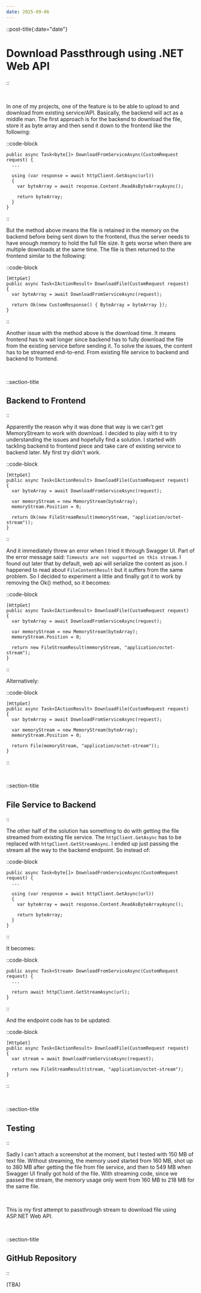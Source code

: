 ```yaml
---
date: 2025-09-06
---
```


::post-title{:date="date"}
# Download Passthrough using .NET Web API
::

<br />

In one of my projects, one of the feature is to be able to upload to and download from existing service/API. Basically, the backend will act as a middle man. The first approach is for the backend to download the file, store it as byte array and then send it down to the frontend like the following:

::code-block
```
public async Task<byte[]> DownloadFromServiceAsync(CustomRequest request) {
  ...

  using (var response = await httpClient.GetAsync(url)) 
  {
    var byteArray = await response.Content.ReadAsByteArrayAsync();

    return byteArray;
  }
}
```
::

But the method above means the file is retained in the memory on the backend before being sent down to the frontend, thus the server needs to have enough memory to hold the full file size. It gets worse when there are multiple downloads at the same time. The file is then returned to the frontend similar to the following:

::code-block
```
[HttpGet]
public async Task<IActionResult> DownloadFile(CustomRequest request)
{
  var byteArray = await DownloadFromServiceAsync(request);

  return Ok(new CustomResponse() { ByteArray = byteArray });
}
```
::

Another issue with the method above is the download time. It means frontend has to wait longer since backend has to fully download the file from the existing service before sending it. To solve the issues, the content has to be streamed end-to-end. From existing file service to backend and backend to frontend.

<br />

::section-title
## Backend to Frontend
::

Apparently the reason why it was done that way is we can't get MemoryStream to work with download. I decided to play with it to try understanding the issues and hopefully find a solution. I started with tackling backend to frontend piece and take care of existing service to backend later. My first try didn't work.

::code-block
```
[HttpGet]
public async Task<IActionResult> DownloadFile(CustomRequest request)
{
  var byteArray = await DownloadFromServiceAsync(request);

  var memoryStream = new MemoryStream(byteArray);
  memoryStream.Position = 0;

  return Ok(new FileStreamResult(memoryStream, "application/octet-stream"));
}
```
::

And it immediately threw an error when I tried it through Swagger UI. Part of the error message said: `Timeouts are not supported on this stream`. I found out later that by default, web api will serialize the content as json. I happened to read about `FileContentResult` but it suffers from the same problem. So I decided to experiment a little and finally got it to work by removing the Ok() method, so it becomes:

::code-block
```
[HttpGet]
public async Task<IActionResult> DownloadFile(CustomRequest request)
{
  var byteArray = await DownloadFromServiceAsync(request);

  var memoryStream = new MemoryStream(byteArray);
  memoryStream.Position = 0;

  return new FileStreamResult(memoryStream, "application/octet-stream");
}
```
::

Alternatively:

::code-block
```
[HttpGet]
public async Task<IActionResult> DownloadFile(CustomRequest request)
{
  var byteArray = await DownloadFromServiceAsync(request);

  var memoryStream = new MemoryStream(byteArray);
  memoryStream.Position = 0;

  return File(memoryStream, "application/octet-stream"));
}
```
::

<br />

::section-title
## File Service to Backend
::

The other half of the solution has something to do with getting the file streamed from existing file service. The `httpClient.GetAsync` has to be replaced with `httpClient.GetStreamAsync`. I ended up just passing the stream all the way to the backend endpoint. So instead of:

::code-block
```
public async Task<byte[]> DownloadFromServiceAsync(CustomRequest request) {
  ...

  using (var response = await httpClient.GetAsync(url)) 
  {
    var byteArray = await response.Content.ReadAsByteArrayAsync();

    return byteArray;
  }
}
```
::

It becomes:

::code-block
```
public async Task<Stream> DownloadFromServiceAsync(CustomRequest request) {
  ...

  return await httpClient.GetStreamAsync(url);
}
```
::

And the endpoint code has to be updated:

::code-block
```
[HttpGet]
public async Task<IActionResult> DownloadFile(CustomRequest request)
{
  var stream = await DownloadFromServiceAsync(request);

  return new FileStreamResult(stream, "application/octet-stream");
}
```
::

<br />

::section-title
## Testing
::

Sadly I can't attach a screenshot at the moment, but I tested with 150 MB of text file. Without streaming, the memory used started from 160 MB, shot up to 380 MB after getting the file from file service, and then to 549 MB when Swagger UI finally got hold of the file. With streaming code, since we passed the stream, the memory usage only went from 160 MB to 218 MB for the same file.

<br />

This is my first attempt to passthrough stream to download file using ASP.NET Web API.

<br />

::section-title
## GitHub Repository
::

(TBA)
